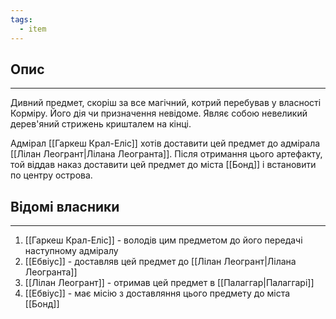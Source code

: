 ```yaml
---
tags:
  - item
---
```

## Опис
---
Дивний предмет, скоріш за все магічний, котрий перебував у власності Корміру. Його дія чи призначення невідоме. Являє собою невеликий дерев'яний стрижень кришталем на кінці.

Адмірал [[Гаркеш Крал-Еліс]] хотів доставити цей предмет до адмірала [[Лілан Леогрант|Лілана Леогранта]]. Після отримання цього артефакту, той віддав наказ доставити цей предмет до міста [[Бонд]] і встановити по центру острова.  

## Відомі власники
---
1. [[Гаркеш Крал-Еліс]] - володів цим предметом до його передачі наступному адміралу
2. [[Ебвіус]] - доставляв цей предмет до [[Лілан Леогрант|Лілана Леогранта]]
3. [[Лілан Леогрант]] - отримав цей предмет в [[Палаггар|Палаггарі]]
4. [[Ебвіус]] - має місію з доставляння цього предмету до міста [[Бонд]]